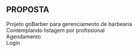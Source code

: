 ## PROPOSTA
Projeto goBarber para gerenciamento de barbearia <br />
Contemplando listagem por profissional<br />
Agendamento<br />
Login<br />
